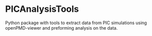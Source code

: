 # PICAnalysisTools
Python package with tools to extract data from PIC simulations using openPMD-viewer and preforming analysis on the data.